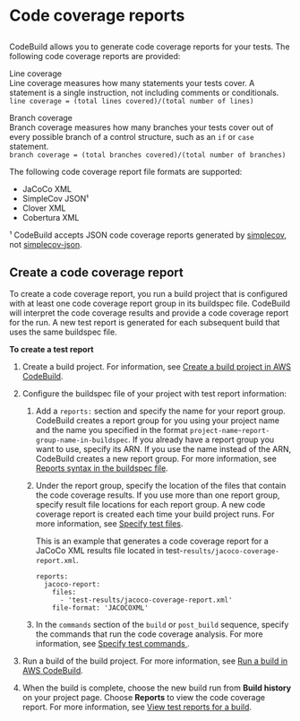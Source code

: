 # Code coverage reports<a name="code-coverage-report"></a>

## <a name="code-coverage-desc-section"></a>

CodeBuild allows you to generate code coverage reports for your tests\. The following code coverage reports are provided:

Line coverage  
Line coverage measures how many statements your tests cover\. A statement is a single instruction, not including comments or conditionals\.  
`line coverage = (total lines covered)/(total number of lines)`

Branch coverage  
Branch coverage measures how many branches your tests cover out of every possible branch of a control structure, such as an `if` or `case` statement\.  
`branch coverage = (total branches covered)/(total number of branches)`

The following code coverage report file formats are supported:
+ JaCoCo XML
+ SimpleCov JSON¹
+ Clover XML
+ Cobertura XML

¹ CodeBuild accepts JSON code coverage reports generated by [simplecov](https://github.com/simplecov-ruby/simplecov), not [simplecov\-json](https://github.com/vicentllongo/simplecov-json)\.

## Create a code coverage report<a name="code-coverage-report-create"></a>

To create a code coverage report, you run a build project that is configured with at least one code coverage report group in its buildspec file\. CodeBuild will interpret the code coverage results and provide a code coverage report for the run\. A new test report is generated for each subsequent build that uses the same buildspec file\. 

**To create a test report**

1. Create a build project\. For information, see [Create a build project in AWS CodeBuild](create-project.md)\.

1. Configure the buildspec file of your project with test report information:

   1. Add a `reports:` section and specify the name for your report group\. CodeBuild creates a report group for you using your project name and the name you specified in the format `project-name`\-`report-group-name-in-buildspec`\. If you already have a report group you want to use, specify its ARN\. If you use the name instead of the ARN, CodeBuild creates a new report group\. For more information, see [Reports syntax in the buildspec file](build-spec-ref.md#reports-buildspec-file)\. 

   1. Under the report group, specify the location of the files that contain the code coverage results\. If you use more than one report group, specify result file locations for each report group\. A new code coverage report is created each time your build project runs\. For more information, see [Specify test files](report-group-test-cases.md)\.

      This is an example that generates a code coverage report for a JaCoCo XML results file located in test\-`results/jacoco-coverage-report.xml`\.

      ```
      reports:
        jacoco-report:
          files:
            - 'test-results/jacoco-coverage-report.xml'
          file-format: 'JACOCOXML'
      ```

   1. In the `commands` section of the `build` or `post_build` sequence, specify the commands that run the code coverage analysis\. For more information, see [ Specify test commands ](report-group-test-case-commands.md)\. 

1. Run a build of the build project\. For more information, see [Run a build in AWS CodeBuild](run-build.md)\.

1. When the build is complete, choose the new build run from **Build history** on your project page\. Choose **Reports** to view the code coverage report\. For more information, see [View test reports for a build](test-view-reports.md#test-view-project-reports)\.